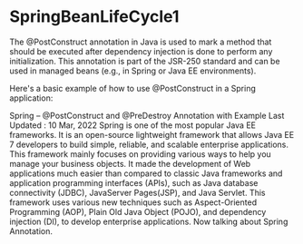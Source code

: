 # SpringBeanLifeCycle1

The @PostConstruct annotation in Java is used to mark a method that should be executed after dependency injection is done to perform any initialization. This annotation is part of the JSR-250 standard and can be used in managed beans (e.g., in Spring or Java EE environments).

Here's a basic example of how to use @PostConstruct in a Spring application:

Spring – @PostConstruct and @PreDestroy Annotation with Example
Last Updated : 10 Mar, 2022
Spring is one of the most popular Java EE frameworks. It is an open-source lightweight framework that allows Java EE 7 developers to build simple, reliable, and scalable enterprise applications. This framework mainly focuses on providing various ways to help you manage your business objects. It made the development of Web applications much easier than compared to classic Java frameworks and application programming interfaces (APIs), such as Java database connectivity (JDBC), JavaServer Pages(JSP), and Java Servlet. This framework uses various new techniques such as Aspect-Oriented Programming (AOP), Plain Old Java Object (POJO), and dependency injection (DI), to develop enterprise applications. Now talking about Spring Annotation.
